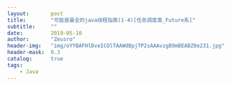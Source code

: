 ```yaml
---
layout:       post
title:        "可能是最全的java线程指南(1-4)[任务调度类_Future系]"
subtitle:     ""
date:         2019-05-10
author:       "Zeusro"
header-img:   "img/oYYBAFHlDveICOlTAAWdBpjTP2sAAAvzgB9mBEABZ0e231.jpg"
header-mask:  0.3
catalog:      true
tags:
    - Java
---
```


